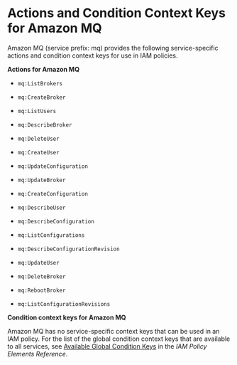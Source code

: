 # Actions and Condition Context Keys for Amazon MQ<a name="list_mq"></a>

Amazon MQ \(service prefix: mq\) provides the following service\-specific actions and condition context keys for use in IAM policies\.

**Actions for Amazon MQ**

+ `mq:ListBrokers`

+ `mq:CreateBroker`

+ `mq:ListUsers`

+ `mq:DescribeBroker`

+ `mq:DeleteUser`

+ `mq:CreateUser`

+ `mq:UpdateConfiguration`

+ `mq:UpdateBroker`

+ `mq:CreateConfiguration`

+ `mq:DescribeUser`

+ `mq:DescribeConfiguration`

+ `mq:ListConfigurations`

+ `mq:DescribeConfigurationRevision`

+ `mq:UpdateUser`

+ `mq:DeleteBroker`

+ `mq:RebootBroker`

+ `mq:ListConfigurationRevisions`

**Condition context keys for Amazon MQ**

Amazon MQ has no service\-specific context keys that can be used in an IAM policy\. For the list of the global condition context keys that are available to all services, see [Available Global Condition Keys](reference_policies_condition-keys.md#AvailableKeys) in the *IAM Policy Elements Reference*\.